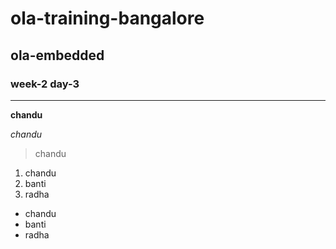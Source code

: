 # ola-training-bangalore
## ola-embedded
### week-2 day-3
---
**chandu**

*chandu*

> chandu

1. chandu
2. banti
3. radha

- chandu
- banti
- radha


